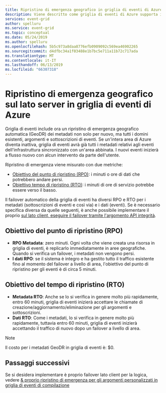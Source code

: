 ```yaml
---
title: Ripristino di emergenza geografico in griglia di eventi di Azure | Microsoft Docs
description: Viene descritto come griglia di eventi di Azure supporta il ripristino di emergenza geografico (GeoDR) automaticamente.
services: event-grid
author: spelluru
ms.service: event-grid
ms.topic: conceptual
ms.date: 05/24/2019
ms.author: spelluru
ms.openlocfilehash: 5b5c973a8daa8776efb0909092c569ea46902265
ms.sourcegitcommit: d4dfbc34a1f03488e1b7bc5e711a11b72c717ada
ms.translationtype: MT
ms.contentlocale: it-IT
ms.lasthandoff: 06/13/2019
ms.locfileid: "66307318"
---
```

# <a name="server-side-geo-disaster-recovery-in-azure-event-grid"></a>Ripristino di emergenza geografico sul lato server in griglia di eventi di Azure
Griglia di eventi include ora un ripristino di emergenza geografico automatica (GeoDR) dei metadati non solo per nuovo, ma tutti i domini esistenti, argomenti e sottoscrizioni di eventi. Se un'intera area di Azure diventa inattiva, griglia di eventi avrà già tutti i metadati relativi agli eventi dell'infrastruttura sincronizzato con un'area abbinata. I nuovi eventi inizierà a flusso nuovo con alcun intervento da parte dell'utente. 

Ripristino di emergenza viene misurato con due metriche:

- [Obiettivo del punto di ripristino (RPO)](https://en.wikipedia.org/wiki/Disaster_recovery#Recovery_Point_Objective): i minuti o ore di dati che potrebbero andare persi.
- [Obiettivo tempo di ripristino (RTO)](https://en.wikipedia.org/wiki/Disaster_recovery#Recovery_time_objective): i minuti di ore di servizio potrebbe essere verso il basso.

Il failover automatico della griglia di eventi ha diversi RPO e RTO per i metadati (sottoscrizioni di eventi e così via) e i dati (eventi). Se è necessario specifica diversa da quelle seguenti, è anche possibile implementare il proprio [sul lato client, eseguire il failover tramite l'argomento API integrità](custom-disaster-recovery.md).

## <a name="recovery-point-objective-rpo"></a>Obiettivo del punto di ripristino (RPO)
- **RPO Metadata**: zero minuti. Ogni volta che viene creata una risorsa in griglia di eventi, è replicarlo immediatamente in aree geografiche. Quando si verifica un failover, i metadati non vengono persi.
- **I dati RPO**: se il sistema è integro e ha gestito tutto il traffico esistente fino al momento del failover a livello di area, l'obiettivo del punto di ripristino per gli eventi è di circa 5 minuti.

## <a name="recovery-time-objective-rto"></a>Obiettivo del tempo di ripristino (RTO)
- **Metadata RTO**: Anche se lo si verifica in genere molto più rapidamente, entro 60 minuti, griglia di eventi inizierà accettare le chiamate di creazione/aggiornamento/eliminazione per gli argomenti e sottoscrizioni.
- **Dati RTO**: Come i metadati, lo si verifica in genere molto più rapidamente, tuttavia entro 60 minuti, griglia di eventi inizierà accettando il traffico di nuovo dopo un failover a livello di area.

> [!NOTE]
> Il costo per i metadati GeoDR in griglia di eventi è: $0.


## <a name="next-steps"></a>Passaggi successivi
Se si desidera implementare è proprio failover lato client per la logica, vedere [& proprio ripristino di emergenza per gli argomenti personalizzati in griglia di eventi di compilazione](custom-disaster-recovery.md)
